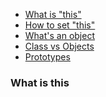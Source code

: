  * [What is "this"](this-and-object-prototype#What-is-this)
 * [How to set "this"]()
 * [What's an object]()
 * [Class vs Objects]()
 * [Prototypes]()

### What is this
